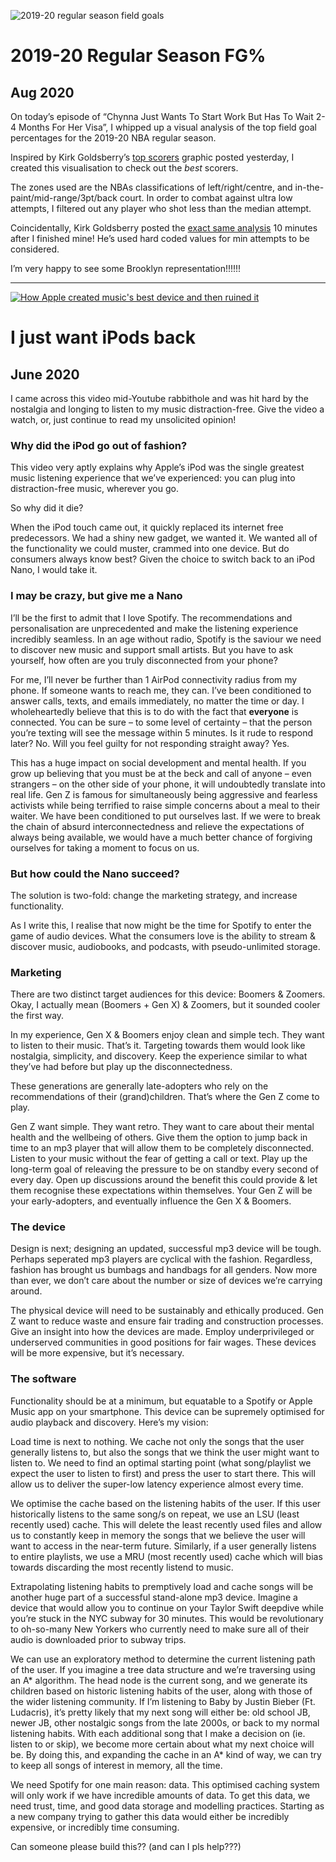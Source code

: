 ![2019-20 regular season field goals](https://64.media.tumblr.com/bda6701522b1d9ba8591fd69bc19c693/f6d389176a4f0596-6c/s540x810/9b0eeb96251de0ae09d25afeac4795351611ae18.png)

# 2019-20 Regular Season FG%
## Aug 2020

On today’s episode of “Chynna Just Wants To Start Work But Has To Wait 2-4 Months For Her Visa”, I whipped up a visual analysis of the top field goal percentages for the 2019-20 NBA regular season.

Inspired by Kirk Goldsberry’s [top scorers](https://twitter.com/kirkgoldsberry/status/1295378753875357696) graphic posted yesterday, I created this visualisation to check out the *best* scorers.

The zones used are the NBAs classifications of left/right/centre, and in-the-paint/mid-range/3pt/back court. In order to combat against ultra low attempts, I filtered out any player who shot less than the median attempt.

Coincidentally, Kirk Goldsberry posted the [exact same analysis](https://twitter.com/kirkgoldsberry/status/1295757051029643264) 10 minutes after I finished mine! He’s used hard coded values for min attempts to be considered. 

I’m very happy to see some Brooklyn representation!!!!!!

---

[![How Apple created music's best device and then ruined it](http://img.youtube.com/vi/V_gQ6n1mcZA/0.jpg)](http://www.youtube.com/watch?v=V_gQ6n1mcZA "How Apple created music's best device and then ruined it")

# I just want iPods back
## June 2020

I came across this video mid-Youtube rabbithole and was hit hard by the nostalgia and longing to listen to my music distraction-free. Give the video a watch, or, just continue to read my unsolicited opinion!

### Why did the iPod go out of fashion?

This video very aptly explains why Apple’s iPod was the single greatest music listening experience that we’ve experienced: you can plug into distraction-free music, wherever you go.

So why did it die?

When the iPod touch came out, it quickly replaced its internet free predecessors. We had a shiny new gadget, we wanted it. We wanted all of the functionality we could muster, crammed into one device. But do consumers always know best? Given the choice to switch back to an iPod Nano, I would take it.

### I may be crazy, but give me a Nano

I’ll be the first to admit that I love Spotify. The recommendations and personalisation are unprecedented and make the listening experience incredibly seamless. In an age without radio, Spotify is the saviour we need to discover new music and support small artists. But you have to ask yourself, how often are you truly disconnected from your phone?

For me, I’ll never be further than 1 AirPod connectivity radius from my phone. If someone wants to reach me, they can. I’ve been conditioned to answer calls, texts, and emails immediately, no matter the time or day. I wholeheartedly believe that this is to do with the fact that **everyone** is connected. You can be sure – to some level of certainty – that the person you’re texting will see the message within 5 minutes. Is it rude to respond later? No. Will you feel guilty for not responding straight away? Yes.

This has a huge impact on social development and mental health. If you grow up believing that you must be at the beck and call of anyone – even strangers – on the other side of your phone, it will undoubtedly translate into real life. Gen Z is famous for simultaneously being aggressive and fearless activists while being terrified to raise simple concerns about a meal to their waiter. We have been conditioned to put ourselves last. If we were to break the chain of absurd interconnectedness and relieve the expectations of always being available, we would have a much better chance of forgiving ourselves for taking a moment to focus on us. 

### But how could the Nano succeed?

The solution is two-fold: change the marketing strategy, and increase functionality.

As I write this, I realise that now might be the time for Spotify to enter the game of audio devices. What the consumers love is the ability to stream & discover music, audiobooks, and podcasts, with pseudo-unlimited storage. 

### Marketing

There are two distinct target audiences for this device: Boomers & Zoomers. Okay, I actually mean (Boomers + Gen X) & Zoomers, but it sounded cooler the first way.

In my experience, Gen X & Boomers enjoy clean and simple tech. They want to listen to their music. That’s it. Targeting towards them would look like nostalgia, simplicity, and discovery. Keep the experience similar to what they’ve had before but play up the disconnectedness.

These generations are generally late-adopters who rely on the recommendations of their (grand)children. That’s where the Gen Z come to play.

Gen Z want simple. They want retro. They want to care about their mental health and the wellbeing of others. Give them the option to jump back in time to an mp3 player that will allow them to be completely disconnected. Listen to your music without the fear of getting a call or text. Play up the long-term goal of releaving the pressure to be on standby every second of every day. Open up discussions around the benefit this could provide & let them recognise these expectations within themselves. Your Gen Z will be your early-adopters, and eventually influence the Gen X & Boomers.

### The device

Design is next; designing an updated, successful mp3 device will be tough. Perhaps seperated mp3 players are cyclical with the fashion. Regardless, fashion has brought us bumbags and handbags for all genders. Now more than ever, we don’t care about the number or size of devices we’re carrying around. 

The physical device will need to be sustainably and ethically produced. Gen Z want to reduce waste and ensure fair trading and construction processes. Give an insight into how the devices are made. Employ underprivileged or underserved communities in good positions for fair wages. These devices will be more expensive, but it’s necessary.

### The software

Functionality should be at a minimum, but equatable to a Spotify or Apple Music app on your smartphone. This device can be supremely optimised for audio playback and discovery. Here’s my vision:

Load time is next to nothing. We cache not only the songs that the user generally listens to, but also the songs that we think the user might want to listen to. We need to find an optimal starting point (what song/playlist we expect the user to listen to first) and press the user to start there. This will allow us to deliver the super-low latency experience almost every time. 

We optimise the cache based on the listening habits of the user. If this user historically listens to the same song/s on repeat, we use an LSU (least recently used) cache. This will delete the least recently used files and allow us to constantly keep in memory the songs that we believe the user will want to access in the near-term future. Similarly, if a user generally listens to entire playlists, we use a MRU (most recently used) cache which will bias towards discarding the most recently listend to music. 

Extrapolating listening habits to premptively load and cache songs will be another huge part of a successful stand-alone mp3 device. Imagine a device that would allow you to continue on your Taylor Swift deepdive while you’re stuck in the NYC subway for 30 minutes. This would be revolutionary to oh-so-many New Yorkers who currently need to make sure all of their audio is downloaded prior to subway trips. 

We can use an exploratory method to determine the current listening path of the user. If you imagine a tree data structure and we’re traversing using an A\* algorithm. The head node is the current song, and we generate its children based on historic listening habits of the user, along with those of the wider listening community. If I’m listening to Baby by Justin Bieber (Ft. Ludacris), it’s pretty likely that my next song will either be: old school JB, newer JB, other nostalgic songs from the late 2000s, or back to my normal listening habits. With each additional song that I make a decision on (ie. listen to or skip), we become more certain about what my next choice will be. By doing this, and expanding the cache in an A\* kind of way, we can try to keep all songs of interest in memory, all the time.

We need Spotify for one main reason: data. This optimised caching system will only work if we have incredible amounts of data. To get this data, we need trust, time, and good data storage and modelling practices. Starting as a new company trying to gather this data would either be incredibly expensive, or incredibly time consuming. 

Can someone please build this?? (and can I pls help???)